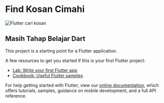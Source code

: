 # Find Kosan Cimahi

![Flutter cari kosan](https://user-images.githubusercontent.com/45836868/157862544-a59f75c2-e12f-4a51-9ec8-d809f440572f.JPG)



## Masih Tahap Belajar Dart

This project is a starting point for a Flutter application.

A few resources to get you started if this is your first Flutter project:

- [Lab: Write your first Flutter app](https://flutter.dev/docs/get-started/codelab)
- [Cookbook: Useful Flutter samples](https://flutter.dev/docs/cookbook)

For help getting started with Flutter, view our
[online documentation](https://flutter.dev/docs), which offers tutorials,
samples, guidance on mobile development, and a full API reference.
